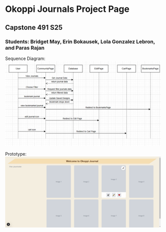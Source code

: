 # Okoppi Journals Project Page

## Capstone 491 S25

### Students: Bridget May, Erin Bokausek, Lola Gonzalez Lebron, and Paras Rajan

Sequence Diagram:
![alt text](sequence.png "Sequence Diagram")

Prototype:
![alt text](proto.png "Prototype")
